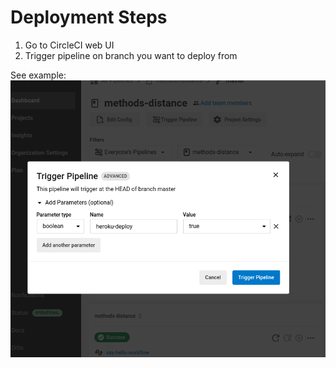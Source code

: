 # Deployment Steps

1. Go to CircleCI web UI
2. Trigger pipeline on branch you want to deploy from

See example:
![example](../images/img.png?raw=true "Example")

